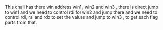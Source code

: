 This chall has there win address win1 , win2 and win3 , there is direct jump to win1 and we need to control rdi for win2 and jump there and we need to control rdi, rsi and rdx to set the values and jump to win3 , to get each flag parts from that.
